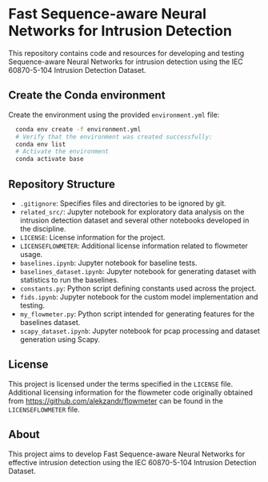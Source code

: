 # Fast Sequence-aware Neural Networks for Intrusion Detection

This repository contains code and resources for developing and testing Sequence-aware Neural Networks for intrusion detection using the IEC 60870-5-104 Intrusion Detection Dataset.

## Create the Conda environment
Create the environment using the provided `environment.yml` file:

```sh
  conda env create -f environment.yml
  # Verify that the environment was created successfully:
  conda env list
  # Activate the environment
  conda activate base
```
## Repository Structure

- `.gitignore`: Specifies files and directories to be ignored by git.
- `related_src/`: Jupyter notebook for exploratory data analysis on the intrusion detection dataset and several other notebooks developed in the discipline.
- `LICENSE`: License information for the project.
- `LICENSEFLOWMETER`: Additional license information related to flowmeter usage.
- `baselines.ipynb`: Jupyter notebook for baseline tests.
- `baselines_dataset.ipynb`: Jupyter notebook for generating dataset with statistics to run the baselines.
- `constants.py`: Python script defining constants used across the project.
- `fids.ipynb`: Jupyter notebook for the custom model implementation and testing.
- `my_flowmeter.py`: Python script intended for generating features for the baselines dataset.
- `scapy_dataset.ipynb`: Jupyter notebook for pcap processing and dataset generation using Scapy.

## License

This project is licensed under the terms specified in the `LICENSE` file. Additional licensing information for the flowmeter code originally obtained from https://github.com/alekzandr/flowmeter can be found in the `LICENSEFLOWMETER` file.


## About

This project aims to develop Fast Sequence-aware Neural Networks for effective intrusion detection using the IEC 60870-5-104 Intrusion Detection Dataset.
